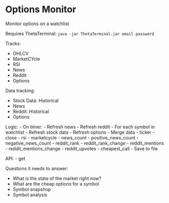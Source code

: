 # Options Monitor

Monitor options on a watchlist

Requires ThetaTerminal: `java -jar ThetaTerminal.jar email password`

Tracks:
- OHLCV
- MarketCYcle
- RSI
- News
- Reddit
- Options

Data tracking:
- Stock Data: Historical
- News
- Reddit: Historical
- Options

Logic:
    - On timer:
        - Refresh news
        - Refresh reddit
    - For each symbol in watchlist
        - Refresh stock data
        - Refresh options
        - Merge data
            - ticker
            - close
            - rsi
            - marketcycle
            - news_count
            - positive_news_count
            - negative_news_count
            - reddit_rank
            - reddit_rank_change
            - reddit_mentions
            - reddit_mentions_change
            - reddit_upvotes
            - cheapest_call
        - Save to file

API:
    - get

Questions it needs to answer:
- What is the state of the market right now?
- What are the cheap options for a symbol
- Symbol snapshop
- Symbol analysis
